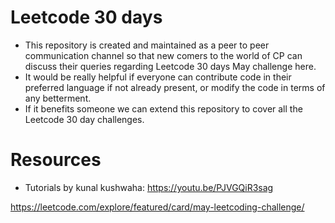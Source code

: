 # Leetcode 30 days 
* This repository is created and maintained as a peer to peer communication channel so that new comers to the world of CP can discuss their queries regarding Leetcode 30 days May challenge here.  
* It would be really helpful if everyone can contribute code in their preferred language if not already present, or modify the code in terms of any betterment.
* If it benefits someone we can extend this repository to cover all the Leetcode 30 day challenges.

# Resources
* Tutorials by kunal kushwaha: https://youtu.be/PJVGQiR3sag
  
https://leetcode.com/explore/featured/card/may-leetcoding-challenge/
